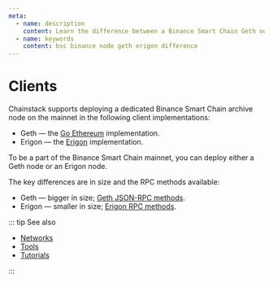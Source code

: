 ```yaml
---
meta:
  - name: description
    content: Learn the difference between a Binance Smart Chain Geth node and an Erigon node.
  - name: keywords
    content: bsc binance node geth erigon difference
---
```


# Clients

Chainstack supports deploying a dedicated Binance Smart Chain archive node on the mainnet in the following client implementations:

* Geth — the [Go Ethereum](https://github.com/bnb-chain/bsc) implementation.
* Erigon — the [Erigon](https://github.com/bnb-chain/bsc-erigon) implementation.

To be a part of the Binance Smart Chain mainnet, you can deploy either a Geth node or an Erigon node.

The key differences are in size and the RPC methods available:

* Geth — bigger in size; [Geth JSON-RPC methods](https://eth.wiki/json-rpc/API).
* Erigon — smaller in size; [Erigon RPC methods](https://github.com/bnb-chain/bsc-erigon/blob/main/cmd/rpcdaemon/README.md#rpc-implementation-status).

::: tip See also

* [Networks](/operations/bsc/networks)
* [Tools](/operations/bsc/tools)
* [Tutorials](/tutorials/bsc/)

:::
